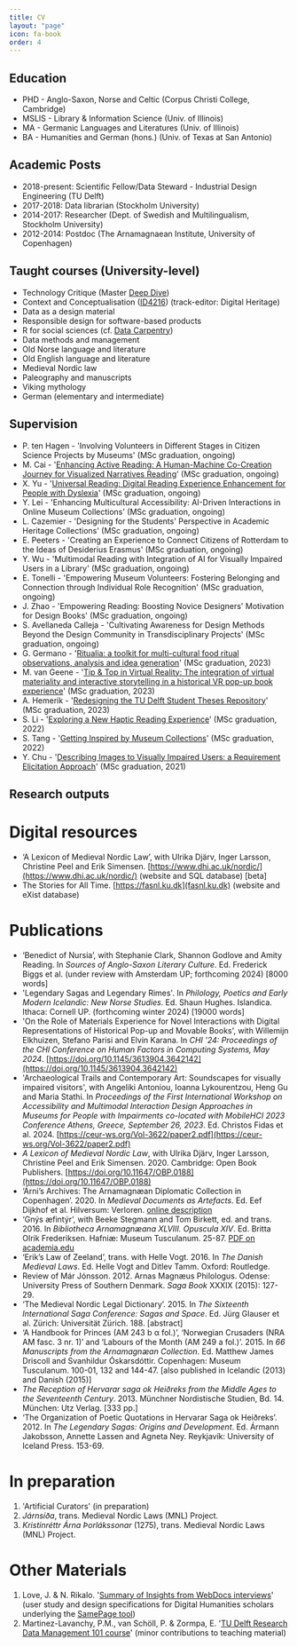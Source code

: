 ```yaml
---
title: CV
layout: "page"
icon: fa-book
order: 4
---
```

## Education
- PHD - Anglo-Saxon, Norse and Celtic (Corpus Christi College, Cambridge)
- MSLIS - Library & Information Science (Univ. of Illinois)
- MA - Germanic Languages and Literatures (Univ. of Illinois)
- BA - Humanities and German (hons.) (Univ. of Texas at San Antonio)

## Academic Posts
- 2018-present: Scientific Fellow/Data Steward - Industrial Design Engineering (TU Delft)
- 2017-2018: Data librarian (Stockholm University)
- 2014-2017: Researcher (Dept. of Swedish and Multilingualism, Stockholm University)
- 2012-2014: Postdoc (The Arnamagnaean Institute, University of Copenhagen)

## Taught courses (University-level)
- Technology Critique (Master <a href="https://studiolab.ide.tudelft.nl/studiolab/deepdive/deep-dive-in-technology-critique/">Deep Dive</a>)
- Context and Conceptualisation (<a href="https://studiegids.tudelft.nl/a101_displayCourse.do?course_id=66289">ID4216</a>) (track-editor: Digital Heritage)
- Data as a design material
- Responsible design for software-based products
- R for social sciences (cf. <a href="https://datacarpentry.org/lessons/#social-science-curriculum">Data Carpentry</a>)
- Data methods and management
- Old Norse language and literature
- Old English language and literature
- Medieval Nordic law
- Paleography and manuscripts
- Viking mythology
- German (elementary and intermediate)

## Supervision
- P. ten Hagen - 'Involving Volunteers in Different Stages in Citizen Science Projects by Museums' (MSc graduation, ongoing)
- M. Cai - '<a href="http://resolver.tudelft.nl/uuid:76935dd6-c224-42d1-a188-da5ccad8c459">Enhancing Active Reading: A Human-Machine Co-Creation Journey for Visualized Narratives Reading</a>' (MSc graduation, ongoing)
- X. Yu - '<a href="http://resolver.tudelft.nl/uuid:876d4f33-4554-404b-acfe-58762809d46e">Universal Reading: Digital Reading Experience Enhancement for People with Dyslexia</a>' (MSc graduation, ongoing)
- Y. Lei - 'Enhancing Multicultural Accessibility: AI-Driven Interactions in Online Museum Collections' (MSc graduation, ongoing)
- L. Cazemier - 'Designing for the Students' Perspective in Academic Heritage Collections' (MSc graduation, ongoing)
- E. Peeters - 'Creating an Experience to Connect Citizens of Rotterdam to the Ideas of Desiderius Erasmus' (MSc graduation, ongoing)
- Y. Wu - 'Multimodal Reading with Integration of AI for Visually Impaired Users in a Library' (MSc graduation, ongoing)
- E. Tonelli - 'Empowering Museum Volunteers: Fostering Belonging and Connection through Individual Role Recognition' (MSc graduation, ongoing)
- J. Zhao - 'Empowering Reading: Boosting Novice Designers' Motivation for Design Books' (MSc graduation, ongoing)
- S. Avellaneda Calleja - 'Cultivating Awareness for Design Methods Beyond the Design Community in Transdisciplinary Projects' (MSc graduation, ongoing)
- G. Germano - '<a href="http://resolver.tudelft.nl/uuid:dce4314c-b77b-47bd-8722-95cbe97d37b2">Ritualia: a toolkit for multi-cultural food ritual observations, analysis and idea generation</a>' (MSc graduation, 2023)
- M. van Geene - '<a href="http://resolver.tudelft.nl/uuid:6fd4d635-9812-4bdc-bccb-2a36b5c8df83">Tip & Top in Virtual Reality: The integration of virtual materiality and interactive storytelling in a historical VR pop-up book experience</a>' (MSc graduation, 2023)
- A. Hemerik - '<a href="http://resolver.tudelft.nl/uuid:28c6b2a2-022f-4bcc-b1bd-2827619e21c0">Redesigning the TU Delft Student Theses Repository</a>' (MSc graduation, 2023)
- S. Li - '<a href="http://resolver.tudelft.nl/uuid:add3c870-d079-4259-96a9-bde7576a85a3">Exploring a New Haptic Reading Experience</a>' (MSc graduation, 2022)
- S. Tang - '<a href="http://resolver.tudelft.nl/uuid:584a79e6-d5f4-43ef-8cea-4ba8daa5584e">Getting Inspired by Museum Collections</a>' (MSc graduation, 2022)
- Y. Chu - '<a href="http://resolver.tudelft.nl/uuid:990d2cd5-f3b6-4f08-8926-86faa65abb38">Describing Images to Visually Impaired Users: a Requirement Elicitation Approach</a>' (MSc graduation, 2021)

## Research outputs

# Digital resources

-	‘A Lexicon of Medieval Nordic Law’, with Ulrika Djärv, Inger Larsson, Christine Peel and Erik Simensen. [https://www.dhi.ac.uk/nordic/](https://www.dhi.ac.uk/nordic/) (website and SQL database) [beta]
-	The Stories for All Time. [https://fasnl.ku.dk](fasnl.ku.dk) (website and eXist database)

# Publications
- ‘Benedict of Nursia’, with Stephanie Clark, Shannon Godlove and Amity Reading. In *Sources of Anglo-Saxon Literary Culture*. Ed. Frederick Biggs et al.  (under review with Amsterdam UP; forthcoming 2024) [8000 words]
- 'Legendary Sagas and Legendary Rimes'. In *Philology, Poetics and Early Modern Icelandic: New Norse Studies*. Ed. Shaun Hughes. Islandica. Ithaca: Cornell UP. (forthcoming winter 2024) [19000 words]
- 'On the Role of Materials Experience for Novel Interactions with Digital Representations of Historical Pop-up and Movable Books', with Willemijn Elkhuizen, Stefano Parisi and Elvin Karana. In *CHI '24: Proceedings of the CHI Conference on Human Factors in Computing Systems, May 2024*. [https://doi.org/10.1145/3613904.3642142](https://doi.org/10.1145/3613904.3642142) 
- 'Archaeological Trails and Contemporary Art: Soundscapes for visually impaired visitors', with Angeliki Antoniou, Ioanna Lykourentzou, Heng Gu and Maria Stathi. In *Proceedings of the First International Workshop on Accessibility and Multimodal Interaction Design Approaches in Museums for People with Impairments co-located with MobileHCI 2023 Conference Athens, Greece, September 26, 2023*. Ed. Christos Fidas et al. 2024. [https://ceur-ws.org/Vol-3622/paper2.pdf](https://ceur-ws.org/Vol-3622/paper2.pdf)
- *A Lexicon of Medieval Nordic Law*, with Ulrika Djärv, Inger Larsson, Christine Peel and Erik Simensen. 2020. Cambridge: Open Book Publishers. [https://doi.org/10.11647/OBP.0188](https://doi.org/10.11647/OBP.0188)
- ‘Árni’s Archives: The Arnamagnæan Diplomatic Collection in Copenhagen’. 2020. In *Medieval Documents as Artefacts*. Ed. Eef Dijkhof et al. Hilversum: Verloren. [online description](https://verloren.nl/boeken/2086/213/5763/middeleeuwen/medieval-documents-as-artefacts)
- ‘Gnýs æfintýr’, with Beeke Stegmann and Tom Birkett, ed. and trans. 2016. In *Bibliotheca Arnamagnæana XLVIII. Opuscula XIV*. Ed. Britta Olrik Frederiksen. Hafniæ: Museum Tusculanum. 25-87. [PDF on academia.edu](https://www.academia.edu/24814980/Gn%C3%BDs_%C3%A6vint%C3%BDr)
- ‘Erik’s Law of Zeeland’, trans. with Helle Vogt. 2016. In *The Danish Medieval Laws*. Ed. Helle Vogt and Ditlev Tamm. Oxford: Routledge.
- Review of Már Jónsson. 2012. Arnas Magnæus Philologus. Odense: University Press of Southern Denmark. *Saga Book* XXXIX (2015): 127-29.
- ‘The Medieval Nordic Legal Dictionary’. 2015. In *The Sixteenth International Saga Conference: Sagas and Space*. Ed. Jürg Glauser et al. Zürich: Universität Zürich. 188. [abstract]
- ‘A Handbook for Princes (AM 243 b α fol.)’, ‘Norwegian Crusaders (NRA AM fasc. 3 nr. 1)’ and ‘Labours of the Month (AM 249 a fol.)’. 2015. In *66 Manuscripts from the Arnamagnæan Collection*. Ed. Matthew James Driscoll and Svanhildur Óskarsdóttir. Copenhagen: Museum Tusculanum. 100-01, 132 and 144-47. [also published in Icelandic (2013) and Danish (2015)]
- *The Reception of Hervarar saga ok Heiðreks from the Middle Ages to the Seventeenth Century*. 2013. Münchner Nordistische Studien, Bd. 14. München: Utz Verlag. [333 pp.]
- ‘The Organization of Poetic Quotations in Hervarar Saga ok Heiðreks’. 2012. In *The Legendary Sagas: Origins and Development*. Ed. Ármann Jakobsson, Annette Lassen and Agneta Ney. Reykjavík: University of Iceland Press. 153-69.

# In preparation
1. 'Artificial Curators' (in preparation)
2. *Járnsíða*, trans. Medieval Nordic Laws (MNL) Project.
3.  *Kristinréttr Árna Þorlákssonar* (1275), trans. Medieval Nordic Laws (MNL) Project.

# Other Materials
1. Love, J. & N. Rikalo. '<a href="https://doi.org/10.5281/zenodo.5775893">Summary of Insights from WebDocs interviews</a>' (user study and design specifications for Digital Humanities scholars underlying the <a href="https://samepagedemo.com/">SamePage tool</a>)
2. Martinez-Lavanchy, P.M., van Schöll, P. & Zormpa, E. '<a href="https://doi.org/10.5281/zenodo.6325918">TU Delft Research Data Management 101 course</a>' (minor contributions to teaching material)
